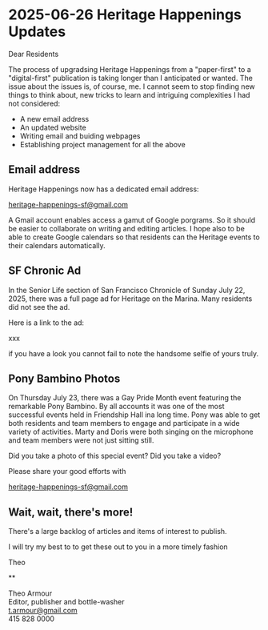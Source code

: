 # 2025-06-26 Heritage Happenings Updates

Dear Residents

The process of upgradsing Heritage Happenings from a "paper-first" to a "digital-first" publication is taking longer than I anticipated or wanted. The issue about the issues is, of course, me. I cannot seem to stop finding new things to think about, new tricks to learn and intriguing complexities I had not considered:

* A new email address
* An updated website
* Writing email and buiding webpages
* Establishing project management for all the above

## Email address

Heritage Happenings now has a dedicated email address:

heritage-happenings-sf@gmail.com

A Gmail account enables access a gamut of Google porgrams. So it should be easier to collaborate on writing and editing articles. I hope also to be able to create Google calendars so that residents can the Heritage events to their  calendars automatically.


## SF Chronic Ad

In the Senior Life section of San Francisco Chronicle of Sunday July 22, 2025, there was a full page ad for Heritage on the Marina. Many residents did not see the ad.

Here is a link to the ad:

xxx

if you have a look you cannot fail to note the handsome selfie of yours truly.

## Pony Bambino Photos

On Thursday July 23, there was a Gay Pride Month event featuring the remarkable Pony Bambino. By all accounts it was one of the most successful events held in Friendship Hall ina long time. Pony was able to get both residents and team members to engage and participate in a wide variety of activities. Marty and Doris were both singing on the microphone and team members were not just sitting still.

Did you take a photo of this special event? Did you take a video?

Please share your good efforts with

heritage-happenings-sf@gmail.com

## Wait, wait, there's more!

There's a large backlog of articles and items of interest to publish.

I will try my best to to get these out to you in a more timely fashion

Theo

**

Theo Armour<br>
Editor, publisher and bottle-washer<br>
t.armour@gmail.com<br>
415 828 0000<br>
